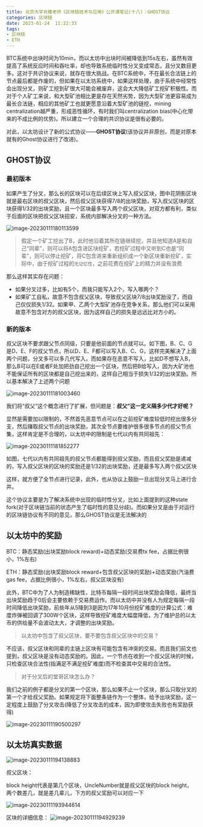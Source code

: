 ```yaml
---
title: 北京大学肖臻老师《区块链技术与应用》公开课笔记(十八)：GHOST协议
categories: 区块链
date: 2023-01-24  11:22:33
tags: 
- 区块链
- ETH
---
```


BTC系统中出块时间为10min，而以太坊中出块时间被降低到15s左右，虽然有效提高了系统反应时间和吞吐率，却也导致系统临时性分叉变成常态，且分叉数目更多。这对于共识协议来说，就存在很大挑战。在BTC系统中，不在最长合法链上的节点最后都是作废的，但如果在以太坊系统中，如果这样处理，由于系统中经常性会出现分叉，则矿工挖到矿很大可能会被废弃，这会大大降低矿工挖矿积极性。而对于个人矿工来说，和大型矿池相比更是存在天然劣势，因为大型矿池更容易成为最长合法链，相应的其他矿工也就更愿意沿着大型矿池的链挖，mining centralization越严重，形成恶性循环，有时我们叫centralization bias(中心化带来的不成比例的优势)。所以建立一个合理的共识协议是很有必要的。

对此，以太坊设计了新的公式协议——**GHOST协议**(该协议并非原创，而是对原本就有的Ghost协议进行了改进)。

## GHOST协议

### 最初版本

如果产生了分叉，那么长的区块可以在后续区块上写入叔父区块，图中花阴影区块就是最右区块的叔父区块，然后叔父区块获得7/8的出块奖励，写入叔父区块的区块获得1/32的出块奖励，且一个区块最多写入两个叔父区块，对双方都有利，类似于后面的区块把叔父区块招安，系统内部解决分叉的一种方法。

![image-20230111180113599](https://hanser373.oss-cn-beijing.aliyuncs.com/img/202301111801689.png)

> 假定一个矿工挖出了B，此时他沿着其所在链继续挖，并且他知道A是和自己“同辈”，则可以将A包含进区块挖矿，若挖矿过程中又听到C也是“同辈”，则可以停止挖矿，将C包含进来重新组织成一个新区块重新挖矿，实际中，由于挖矿过程的`无记忆性`，之前花费在挖矿上的精力并没有浪费

那么这样其实存在问题：

- 如果分叉过多，比如有5个，而我只能写入2个，写入哪两个？
- 如果矿工自私，故意不包含叔父区块，导致叔父区块7/8出块奖励没了，而自己仅仅损失1/32。如果甲、乙两个大型矿池存在竞争关系，那么他们可以采用故意不包含对方的叔父区块，因为这样自己的损失是远远比对方小的。

### 新的版本

叔父区块不要求跟父节点同级，只要是他前面的节点就可以。如下图，B、C、G是D、E、F的叔父节点，所以D、E、F都可以写入B、C、G，这样完美解决了上面两个问题，分叉多可以多几代写入，而如果存在恶意不写入，比如D不想写入B，那么B可以在E或者F处加把劲自己挖出一个区块，然后把B给写入，因为大矿池也不能保证所有的区块都是自己挖出来的，这样自己相当于损失1/32的出块奖励。所以基本解决了上述两个问题

![image-20230111181003460](https://hanser373.oss-cn-beijing.aliyuncs.com/img/202301111810594.png)

我们将“叔父”这个概念进行了扩展，但问题是：**叔父”这一定义隔多少代才好呢？**

显然是需要加以限制的，不然首先恶意节点可以在之前挖矿难度较低时挖出很多分支，然后赚取叔父节点的出块奖励，其次全节点要维护很多很多节点的叔父节点集，这样肯定是不合理的，以太坊中的限制是七代以内有共同祖先：

![image-20230111181852277](https://hanser373.oss-cn-beijing.aliyuncs.com/img/202301111818458.png)

如图，七代以内有共同祖先的叔父节点都能得到叔父奖励，而且叔父奖励是递减的，写入叔父区块的区块的奖励还是1/32的出块奖励，还是最多写入两个叔父区块

这样，就方便了全节点进行记录，此外，也从协议上鼓励一旦出现分叉马上进行合并。

这个协议主要是为了解决系统中出现的临时性分叉，比如上面提到的这种state fork(对于区块链当前的状态产生了临时性的意见分歧)。而如果分叉是由于对运行的区块链协议有不同的意见，那么GHOST协议是无法解决的

## 以太坊中的奖励

BTC：静态奖励(出块奖励block reward)+动态奖励(交易费tx fee，占据比例很小，1%左右)

ETH：静态奖励(出块奖励block reward+包含叔父区块的奖励)+动态奖励(汽油费gas fee，占据比例很小，1%左右，叔父区块没有)

此外，BTC中为了人为制造稀缺性，比特币每隔一段时间出块奖励会降低，最终当出块奖励趋于0后会主要依赖于交易费运作。而以太坊中并没有人为规定每隔一段时间降低出块奖励，前些年从5降到3是因为17年10月份挖矿难度的计算公式：难度炸弹被回调了300W个区块，这样导致挖矿难度大幅度降低，为了维护总的以太币的供给量不会波动太大，才调整的出块奖励。

> 以太坊中包含了叔父区块，要不要包含叔父区块中的交易？

不应该，叔父区块和同辈的主链上区块有可能包含有冲突的交易。而且我们前文也提到，叔父区块是没有动态奖励的。因此，一个节点在收到一个叔父区块的时候，只检查区块合法性(指满足不满足挖矿难度)而不检查其中交易的合法性。

> 对于分叉后的堂哥区块怎么办？

我们之前的例子都是分叉的第一个区块，那么如果不止一个区块，那么只取分叉的第一个才给叔父奖励。如果规定将下面整条链作为一个整体，给予出块奖励，这一定程度上鼓励了分叉攻击(降低了分叉攻击的成本，因为即使攻击失败也有奖励获得)

![image-20230111190500297](https://hanser373.oss-cn-beijing.aliyuncs.com/img/202301111905441.png)

## 以太坊真实数据



![image-20230111194138883](https://hanser373.oss-cn-beijing.aliyuncs.com/img/202301111941050.png)

叔父区块：

block height代表是第几个区块，UncleNumber就是叔父区块的block height，两个数差几，就是差几辈儿，下方的叔父奖励可以对应一下

![image-20230111193944614](https://hanser373.oss-cn-beijing.aliyuncs.com/img/202301111939780.png)

区块的详细信息：	![image-20230111194929239](https://hanser373.oss-cn-beijing.aliyuncs.com/img/202301111949392.png)